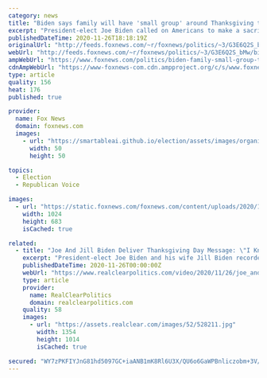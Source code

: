 ```yaml
---
category: news
title: "Biden says family will have 'small group' around Thanksgiving table, urges Americans to sacrifice gatherings"
excerpt: "President-elect Joe Biden called on Americans to make a sacrifice this Thanksgiving by foregoing large gatherings and noted that his own family is giving up their tradition to comply with coronavirus guidelines. "
publishedDateTime: 2020-11-26T18:18:19Z
originalUrl: "http://feeds.foxnews.com/~r/foxnews/politics/~3/G3E6Q2S_bMw/biden-family-small-group-thanksgiving-urges-americans-sacrifice-gatherings"
webUrl: "http://feeds.foxnews.com/~r/foxnews/politics/~3/G3E6Q2S_bMw/biden-family-small-group-thanksgiving-urges-americans-sacrifice-gatherings"
ampWebUrl: "https://www.foxnews.com/politics/biden-family-small-group-thanksgiving-urges-americans-sacrifice-gatherings.amp"
cdnAmpWebUrl: "https://www-foxnews-com.cdn.ampproject.org/c/s/www.foxnews.com/politics/biden-family-small-group-thanksgiving-urges-americans-sacrifice-gatherings.amp"
type: article
quality: 156
heat: 176
published: true

provider:
  name: Fox News
  domain: foxnews.com
  images:
    - url: "https://smartableai.github.io/election/assets/images/organizations/foxnews.com-50x50.jpg"
      width: 50
      height: 50

topics:
  - Election
  - Republican Voice

images:
  - url: "https://static.foxnews.com/foxnews.com/content/uploads/2020/11/AP20330726010055.jpg"
    width: 1024
    height: 683
    isCached: true

related:
  - title: "Joe And Jill Biden Deliver Thanksgiving Day Message: \"I Know Better Days Are Coming\""
    excerpt: "President-elect Joe Biden and his wife Jill Biden recorded a special message for Thanksgiving posted on YouTube with the title \"Thankful\" on Thursday. \"We might not be able to join our hands around a table with our loved ones,"
    publishedDateTime: 2020-11-26T00:00:00Z
    webUrl: "https://www.realclearpolitics.com/video/2020/11/26/joe_and_jill_biden_deliver_thanksgiving_day_message_i_know_better_days_are_coming.html"
    type: article
    provider:
      name: RealClearPolitics
      domain: realclearpolitics.com
    quality: 58
    images:
      - url: "https://assets.realclear.com/images/52/528211.jpg"
        width: 1354
        height: 1014
        isCached: true

secured: "WY7zPKFIYJnG81hd5097GC+iaANB1mK8Rl6U3X/QU6o6GaWPBnliczobm+3V/JEJdHYeKYtjw8ZHuPYQLdtlPE4r1buI3UwlRlG391Nsyr81fa8Pz4MJuCEJCffTJTPs6P+Dc5G6nsnvlNzs80X3uGSU/f4wHch4qzPrU1AIR/pWCR28JxoKpzHidQyFGHOXnTSo8h7Q1IqGyhKjs/hyDVk/7sOW8D59WLiDQVYPTeHO9RzWD0qEaczT3wzitizi9Dm7EBh9rhQGUZZAf/2MJR4zUoORiK3BnX+ZQy5bA7H752FYLXYXAIzvhnIYUm+bcsu7nFyu5+yeCfMSoX9+GzNYjSk8M8nzgk1opEwWhQA=;+8LkG6ydg6S3KRFBMTz1ZQ=="
---
```


